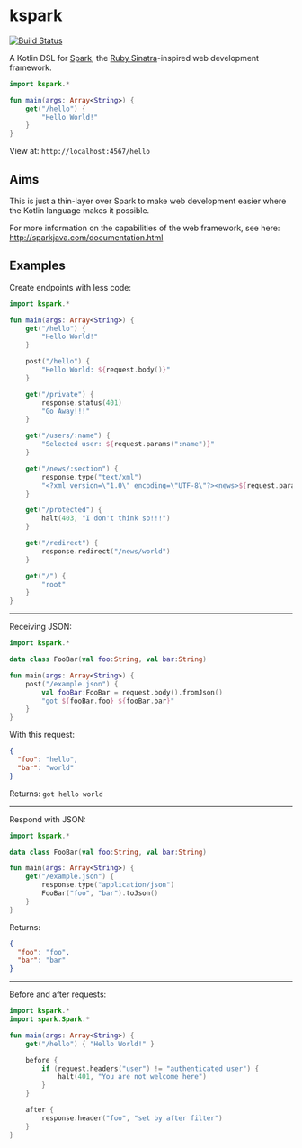 # kspark
[![Build Status](https://semaphoreci.com/api/v1/jkly/kspark/branches/master/badge.svg)](https://semaphoreci.com/jkly/kspark)

A Kotlin DSL for [Spark](https://github.com/perwendel/spark), the [Ruby Sinatra](http://www.sinatrarb.com/)-inspired web development framework.

```kotlin
import kspark.*

fun main(args: Array<String>) {
    get("/hello") {
        "Hello World!"
    }
}
```
View at: `http://localhost:4567/hello`

## Aims
This is just a thin-layer over Spark to make web development easier where the Kotlin language makes it possible. 

For more information on the capabilities of the web framework, see here: http://sparkjava.com/documentation.html

## Examples

Create endpoints with less code:
```kotlin
import kspark.*

fun main(args: Array<String>) {
    get("/hello") { 
        "Hello World!" 
    }

    post("/hello") { 
        "Hello World: ${request.body()}"
    }

    get("/private") {
        response.status(401)
        "Go Away!!!"
    }

    get("/users/:name") { 
        "Selected user: ${request.params(":name")}"
    }

    get("/news/:section") {
        response.type("text/xml")
        "<?xml version=\"1.0\" encoding=\"UTF-8\"?><news>${request.params("section")}</news>"
    }

    get("/protected") {
        halt(403, "I don't think so!!!")
    }

    get("/redirect") {
        response.redirect("/news/world")
    }

    get("/") { 
        "root" 
    }
}
```
---
Receiving JSON:
```kotlin
import kspark.*

data class FooBar(val foo:String, val bar:String)

fun main(args: Array<String>) {
    post("/example.json") {
        val fooBar:FooBar = request.body().fromJson()
        "got ${fooBar.foo} ${fooBar.bar}"
    }
}
```
With this request:
```json
{
  "foo": "hello",
  "bar": "world"
}
```
Returns: `got hello world`

---
Respond with JSON:
```kotlin
import kspark.*

data class FooBar(val foo:String, val bar:String)

fun main(args: Array<String>) {
    get("/example.json") {
        response.type("application/json")
        FooBar("foo", "bar").toJson()
    }
}
```
Returns:
```json
{
  "foo": "foo",
  "bar": "bar"
}
```
---
Before and after requests:
```kotlin
import kspark.*
import spark.Spark.*

fun main(args: Array<String>) {
    get("/hello") { "Hello World!" }

    before {
        if (request.headers("user") != "authenticated user") {
            halt(401, "You are not welcome here")
        }
    }

    after {
        response.header("foo", "set by after filter")
    }
}
```
